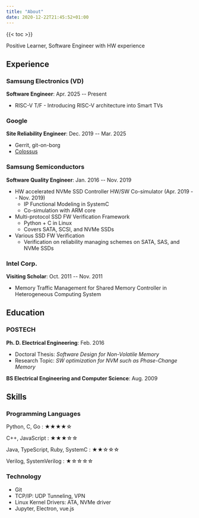 ```yaml
---
title: "About"
date: 2020-12-22T21:45:52+01:00
---
```


{{< toc >}}

Positive Learner, Software Engineer with HW experience

## Experience

### Samsung Electronics (VD)

__Software Engineer__: Apr. 2025 -- Present
  * RISC-V T/F - Introducing RISC-V architecture into Smart TVs

### Google

__Site Reliability Engineer__: Dec. 2019 -- Mar. 2025
  * Gerrit, git-on-borg
  * [Colossus](https://cloud.google.com/blog/products/storage-data-transfer/a-peek-behind-colossus-googles-file-system?hl=en)

### Samsung Semiconductors

__Software Quality Engineer__: Jan. 2016 -- Nov. 2019
  * HW accelerated NVMe SSD Controller HW/SW Co-simulator (Apr. 2019 -- Nov. 2019)
    - IP Functional Modeling in SystemC
    - Co-simulation with ARM core
  * Multi-protocol SSD FW Verification Framework
    - Python + C in Linux
    - Covers SATA, SCSI, and NVMe SSDs
  * Various SSD FW Verification
    - Verification on reliability managing schemes on SATA, SAS, and NVMe SSDs

### Intel Corp.

__Visiting Scholar__: Oct. 2011 -- Nov. 2011
  * Memory Traffic Management for Shared Memory Controller in Heterogeneous Computing System

## Education

### POSTECH

__Ph. D. Electrical Engineering__: Feb. 2016
  * Doctoral Thesis: _Software Design for Non-Volatile Memory_
  * Research Topic: _SW optimization for NVM such as Phase-Change Memory_

__BS Electrical Engineering and Computer Science__: Aug. 2009

## Skills

### Programming Languages

Python, C, Go
: ★★★★☆

C++, JavaScript
: ★★★☆☆

Java, TypeScript, Ruby, SystemC
: ★★☆☆☆

Verilog, SystemVerilog
: ★☆☆☆☆

### Technology

* Git
* TCP/IP: UDP Tunneling, VPN
* Linux Kernel Drivers: ATA, NVMe driver
* Jupyter, Electron, vue.js
